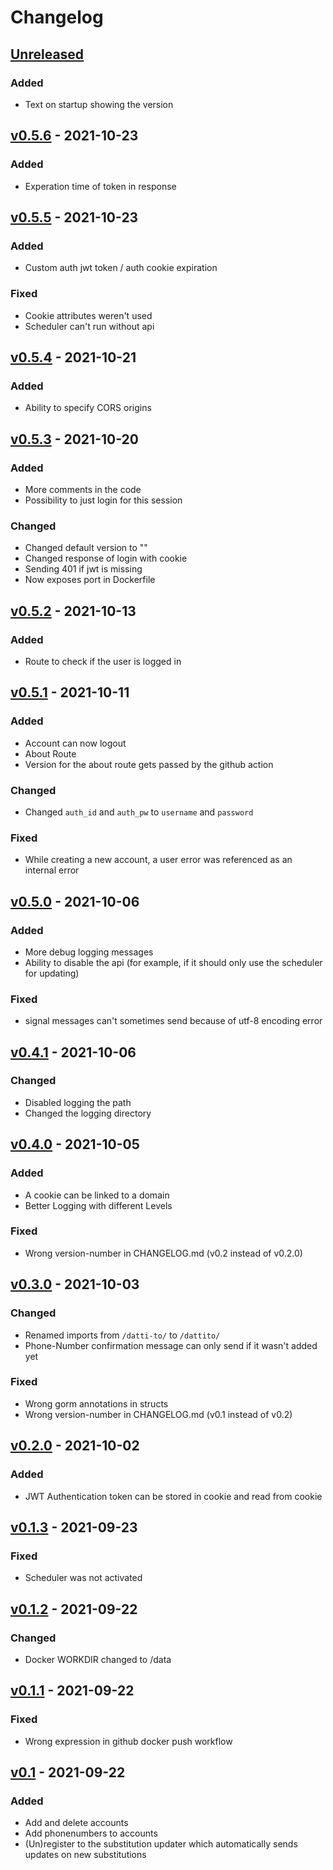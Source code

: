 # Changelog

<!--
The format is based on [Keep a Changelog](https://keepachangelog.com/en/1.0.0/),
and this project adheres to [Semantic Versioning](https://semver.org/spec/v2.0.0.html).
-->

## [Unreleased]

### Added

- Text on startup showing the version

## [v0.5.6] - 2021-10-23

### Added

- Experation time of token in response

## [v0.5.5] - 2021-10-23

### Added

- Custom auth jwt token / auth cookie expiration

### Fixed

- Cookie attributes weren't used
- Scheduler can't run without api

## [v0.5.4] - 2021-10-21

### Added

- Ability to specify CORS origins

## [v0.5.3] - 2021-10-20

### Added

- More comments in the code
- Possibility to just login for this session

### Changed

- Changed default version to ""
- Changed response of login with cookie
- Sending 401 if jwt is missing
- Now exposes port in Dockerfile

## [v0.5.2] - 2021-10-13

### Added

- Route to check if the user is logged in

## [v0.5.1] - 2021-10-11

### Added

- Account can now logout
- About Route
- Version for the about route gets passed by the github action

### Changed

- Changed `auth_id` and `auth_pw` to `username` and `password`

### Fixed

- While creating a new account, a user error was referenced as an internal error

## [v0.5.0] - 2021-10-06

### Added

- More debug logging messages
- Ability to disable the api (for example, if it should only use the scheduler
  for updating)

### Fixed

- signal messages can't sometimes send because of utf-8 encoding error

## [v0.4.1] - 2021-10-06

### Changed

- Disabled logging the path
- Changed the logging directory

## [v0.4.0] - 2021-10-05

### Added

- A cookie can be linked to a domain
- Better Logging with different Levels

### Fixed

- Wrong version-number in CHANGELOG.md (v0.2 instead of v0.2.0)

## [v0.3.0] - 2021-10-03

### Changed

- Renamed imports from `/datti-to/` to `/dattito/`
- Phone-Number confirmation message can only send if it wasn't added yet

### Fixed

- Wrong gorm annotations in structs
- Wrong version-number in CHANGELOG.md (v0.1 instead of v0.2)

## [v0.2.0] - 2021-10-02

### Added

- JWT Authentication token can be stored in cookie and read from cookie

## [v0.1.3] - 2021-09-23

### Fixed

- Scheduler was not activated

## [v0.1.2] - 2021-09-22

### Changed

- Docker WORKDIR changed to /data

## [v0.1.1] - 2021-09-22

### Fixed

- Wrong expression in github docker push workflow

## [v0.1] - 2021-09-22

### Added

- Add and delete accounts
- Add phonenumbers to accounts
- (Un)register to the substitution updater which automatically sends updates on
  new substitutions

[Unreleased]: https://github.com/Dattito/purrmannplus-backend/compare/v0.5.6...dev
[v0.5.6]: https://github.com/Dattito/purrmannplus-backend/compare/v0.5.5...v0.5.6
[v0.5.5]: https://github.com/Dattito/purrmannplus-backend/compare/v0.5.4...v0.5.5
[v0.5.4]: https://github.com/Dattito/purrmannplus-backend/compare/v0.5.3...v0.5.4
[v0.5.3]: https://github.com/Dattito/purrmannplus-backend/compare/v0.5.2...v0.5.3
[v0.5.2]: https://github.com/Dattito/purrmannplus-backend/compare/v0.5.1...v0.5.2
[v0.5.1]: https://github.com/Dattito/purrmannplus-backend/compare/v0.5.0...v0.5.1
[v0.5.0]: https://github.com/Dattito/purrmannplus-backend/compare/v0.4.1...v0.5.0
[v0.4.1]: https://github.com/Dattito/purrmannplus-backend/compare/v0.4.0...v0.4.1
[v0.4.0]: https://github.com/Dattito/purrmannplus-backend/compare/v0.3.0...v0.4.0
[v0.3.0]: https://github.com/Dattito/purrmannplus-backend/compare/v0.2.0...v0.3.0
[v0.2.0]: https://github.com/Dattito/purrmannplus-backend/compare/v0.1.3...v0.2.0
[v0.1.3]: https://github.com/Dattito/purrmannplus-backend/compare/v0.1.2...v0.1.3
[v0.1.2]: https://github.com/Dattito/purrmannplus-backend/compare/v0.1.1...v0.1.2
[v0.1.1]: https://github.com/Dattito/purrmannplus-backend/compare/v0.1...v0.1.1
[v0.1]: https://github.com/Dattito/purrmannplus-backend/releases/tag/v0.1
